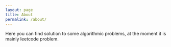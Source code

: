 ```yaml
---
layout: page
title: About
permalink: /about/
---
```


Here you can find solution to some algorithmic problems, at the moment it is mainly leetcode problem.
